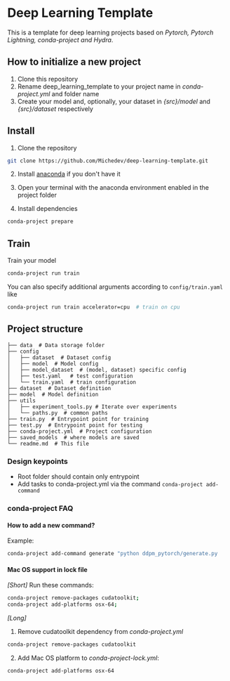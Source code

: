 # Deep Learning Template

This is a template for deep learning projects based on _Pytorch, Pytorch Lightning, conda-project and Hydra_.

## How to initialize a new project

1. Clone this repository
2. Rename deep_learning_template to your project name in _conda-project.yml_ and folder name
3. Create your model and, optionally, your dataset in _{src}/model_ and _{src}/dataset_ respectively


## Install

1. Clone the repository

```bash
git clone https://github.com/Michedev/deep-learning-template.git
```

2. Install [anaconda](https://www.anaconda.com/) if you don't have it


3. Open your terminal with the anaconda environment enabled in the project folder

4. Install dependencies


```bash
conda-project prepare
```

## Train

Train your model

```bash
conda-project run train
```

You can also specify additional arguments according to `config/train.yaml` like

```bash
conda-project run train accelerator=cpu  # train on cpu
```


## Project structure

    ├── data  # Data storage folder
    ├── config
    │   ├── dataset  # Dataset config
    │   ├── model  # Model config
    │   ├── model_dataset  # (model, dataset) specific config
    │   ├── test.yaml   # test configuration
    │   └── train.yaml  # train configuration
    ├── dataset  # Dataset definition
    ├── model  # Model definition
    ├── utils
    │   ├── experiment_tools.py # Iterate over experiments
    │   └── paths.py  # common paths
    ├── train.py  # Entrypoint point for training
    ├── test.py  # Entrypoint point for testing
    ├── conda-project.yml  # Project configuration
    ├── saved_models  # where models are saved
    └── readme.md  # This file

### Design keypoints
- Root folder should contain only entrypoint
- Add tasks to conda-project.yml via the command `conda-project add-command`


### conda-project FAQ

#### How to add a new command?
Example:
```bash
conda-project add-command generate "python ddpm_pytorch/generate.py
```
#### Mac OS support in lock file

_[Short]_ Run these commands:

```bash
conda-project remove-packages cudatoolkit;
conda-project add-platforms osx-64;
```

_[Long]_
1. Remove cudatoolkit dependency from _conda-project.yml_
```bash
conda-project remove-packages cudatoolkit
```
2. Add Mac OS platform to _conda-project-lock.yml_:
```bash
conda-project add-platforms osx-64
``` 
